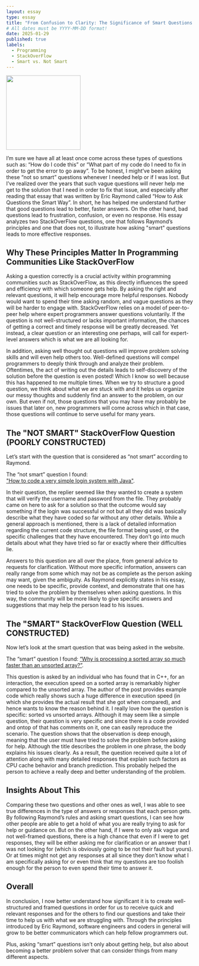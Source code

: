 ```yaml
---
layout: essay
type: essay
title: "From Confusion to Clarity: The Significance of Smart Questions in Programming"
# All dates must be YYYY-MM-DD format!
date: 2025-01-29
published: true
labels:
  - Programming
  - StackOverFlow
  - Smart vs. Not Smart
---
```


<img width="200px" class="rounded float-start pe-4" src="../img/smartbrain.heic">

I’m sure we have all at least once come across these types of questions such as: “How do I code this” or “What part of my code do I need to fix in order to get the error to go away”. To be honest, I might’ve been asking these “not so smart” questions whenever I needed help or if I was lost. But I’ve realized over the years that such vague questions will never help me get to the solution that I need in order to fix that issue, and especially after reading that essay that was written by Eric Raymond called “How to Ask Questions the Smart Way”. In short, he has helped me understand further that good questions lead to better, faster answers. On the other hand, bad questions lead to frustration, confusion, or even no response. His essay analyzes two StackOverFlow questions, one that follows Raymond’s principles and one that does not, to illustrate how asking "smart" questions leads to more effective responses.

## Why These Principles Matter In Programming Communities Like StackOverFlow

Asking a question correctly is a crucial activity within programming communities such as StackOverFlow, as this directly influences the speed and efficiency with which someone gets help. By asking the right and relevant questions, it will help encourage more helpful responses. Nobody would want to spend their time asking random, and vague questions as they will be harder to engage with. StackOverFlow relies on a model of peer-to-peer help where expert programmers answer questions voluntarily. If the question is not well-structured or lacks important information, the chances of getting a correct and timely response will be greatly decreased. Yet instead, a clear question or an interesting one perhaps, will call for expert-level answers which is what we are all looking for. 

In addition, asking well thought out questions will improve problem solving skills and will even help others too. Well-defined questions will compel programmers to deeply think through and analyze their problem. Oftentimes, the act of writing out the details leads to self-discovery of the solution before the question is even posted! Which I know so well because this has happened to me multiple times. When we try to structure a good question, we think about what we are stuck with and it helps us organize our messy thoughts and suddenly find an answer to the problem, on our own. But even if not, those questions that you may have may probably be issues that later on, new programmers will come across which in that case, those questions will continue to serve useful for many years. 

## The "NOT SMART" StackOverFlow Question (POORLY CONSTRUCTED)

Let’s start with the question that is considered as “not smart” according to Raymond. 

The “not smart” question I found:  
["How to code a very simple login system with Java"](https://stackoverflow.com/questions/16627910/how-to-code-a-very-simple-login-system-with-java).

In their question, the replier seemed like they wanted to create a system that will verify the username and password from the file. They probably came on here to ask for a solution so that the outcome would say something if the login was successful or not but all they did was basically describe what they have coded so far without any other details. While a general approach is mentioned, there is a lack of detailed information regarding the current code structure, the file format being used, or the specific challenges that they have encountered. They don’t go into much details about what they have tried so far or exactly where their difficulties lie. 

Answers to this question are all over the place, from general advice to requests for clarification. Without more specific information, answers can really range from some which may not be as complete as the person asking may want, given the ambiguity. As Raymond explicitly states in his essay, one needs to be specific, provide context, and demonstrate that one has tried to solve the problem by themselves when asking questions. In this way, the community will be more likely to give specific answers and suggestions that may help the person lead to his issues. 

## The "SMART" StackOverFlow Question (WELL CONSTRUCTED)

Now let’s look at the smart question that was being asked in the website.

The “smart” question I found:
[“Why is processing a sorted array so much faster than an unsorted array?”](https://stackoverflow.com/questions/11227809/why-is-processing-a-sorted-array-faster-than-processing-an-unsorted-array). 

This question is asked by an individual who has found that in C++, for an interaction, the execution speed on a sorted array is remarkably higher compared to the unsorted array. The author of the post provides example code which really shows such a huge difference in execution speed (in which she provides the actual result that she got when compared), and hence wants to know the reason behind it. I really love how the question is specific: sorted vs unsorted arrays. Although it may seem like a simple question, their question is very specific and since there is a code provided and ontop of that has comments on it, one can easily reproduce the scenario. The question shows that the observation is deep enough, meaning that the user must have tried to solve the problem before asking for help. Although the title describes the problem in one phrase, the body explains his issues clearly. As a result, the question received quite a lot of attention along with many detailed responses that explain such factors as CPU cache behavior and branch prediction. This probably helped the person to achieve a really deep and better understanding of the problem. 

## Insights About This

Comparing these two questions and other ones as well, I was able to see true differences in the type of answers or responses that each person gets. By following Raymond’s rules and asking smart questions, I can see how other people are able to get a hold of what you are really trying to ask for help or guidance on. But on the other hand, if I were to only ask vague and not well-framed questions, there is a high chance that even if I were to get responses, they will be either asking me for clarification or an answer that I was not looking for (which is obviously going to be not their fault but yours). Or at times might not get any responses at all since they don’t know what I am specifically asking for or even think that my questions are too foolish enough for the person to even spend their time to answer it. 

## Overall

In conclusion, I now better understand how significant it is to create well-structured and framed questions in order for us to receive quick and relevant responses and for the others to find our questions and take their time to help us with what we are struggling with. Through the principles introduced by Eric Raymond, software engineers and coders in general will grow to be better communicators which can help fellow programmers out. 

Plus, asking “smart” questions isn’t only about getting help, but also about becoming a better problem solver that can consider things from many different aspects. 

